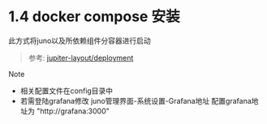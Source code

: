 # 1.4 docker compose 安装

此方式将juno以及所依赖组件分容器进行启动

> 参考: [jupiter-layout/deployment](https://github.com/douyu/jupiter-layout/blob/main/deployment/docker-compose.yml)

Note

- 相关配置文件在config目录中
- 若需登陆grafana修改 juno管理界面-系统设置-Grafana地址 配置grafana地址为 "http://grafana:3000"
